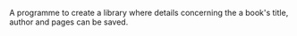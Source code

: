 A programme to create a library where details concerning the a book's title, author and pages can be saved.